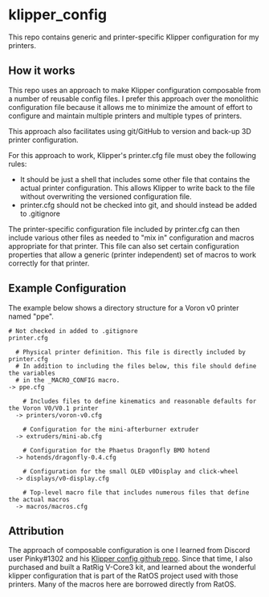 # klipper_config
This repo contains generic and printer-specific Klipper configuration for my printers. 

## How it works 

This repo uses an approach to make Klipper configuration composable from a number of reusable config files.
I prefer this approach over the monolithic configuration file because it allows me to minimize the amount
of effort to configure and maintain multiple printers and multiple types of printers.

This approach also facilitates using git/GitHub to version and back-up 3D printer configuration.

For this approach to work, Klipper's printer.cfg file must obey the following rules:
- It should be just a shell that includes some other file that contains the actual printer configuration. This allows Klipper to write back to the file without overwriting the versioned configuration file.
- printer.cfg should not be checked into git, and should instead be added to .gitignore

The printer-specific configuration file included by printer.cfg can then include various other files as needed to "mix in"
configuration and macros appropriate for that printer. This file can also set certain configuration properties that allow
a generic (printer independent) set of macros to work correctly for that printer.

## Example Configuration

The example below shows a directory structure for a Voron v0 printer named "ppe". 

```
# Not checked in added to .gitignore
printer.cfg 

  # Physical printer definition. This file is directly included by printer.cfg
  # In addition to including the files below, this file should define the variables
  # in the _MACRO_CONFIG macro.
-> ppe.cfg 

    # Includes files to define kinematics and reasonable defaults for the Voron V0/V0.1 printer
  -> printers/voron-v0.cfg 

    # Configuration for the mini-afterburner extruder
  -> extruders/mini-ab.cfg 

    # Configuration for the Phaetus Dragonfly BMO hotend
  -> hotends/dragonfly-0.4.cfg 

    # Configuration for the small OLED v0Display and click-wheel
  -> displays/v0-display.cfg  

    # Top-level macro file that includes numerous files that define the actual macros
  -> macros/macros.cfg
```

## Attribution

The approach of composable configuration is one I learned from Discord user Pinky#1302 and his [Klipper config github repo](Pinky#1302). 
Since that time, I also purchased and built a RatRig V-Core3 kit, and learned about the wonderful klipper configuration that is part
of the RatOS project used with those printers. Many of the macros here are borrowed directly from RatOS.